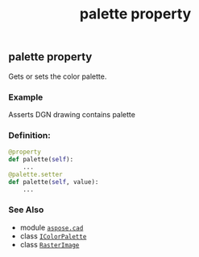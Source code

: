 ﻿---
title: palette property
second_title: Aspose.CAD for Python via .NET API References
description: 
type: docs
weight: 570
url: /python-net/aspose.cad/rasterimage/palette/
is_root: false
---

## palette property


Gets or sets the color palette.

### Example 


Asserts DGN drawing contains palette
### Definition:
```python
@property
def palette(self):
    ...
@palette.setter
def palette(self, value):
    ...
```

### See Also
* module [`aspose.cad`](../../)
* class [`IColorPalette`](/cad/python-net/aspose.cad/icolorpalette)
* class [`RasterImage`](/cad/python-net/aspose.cad/rasterimage)
